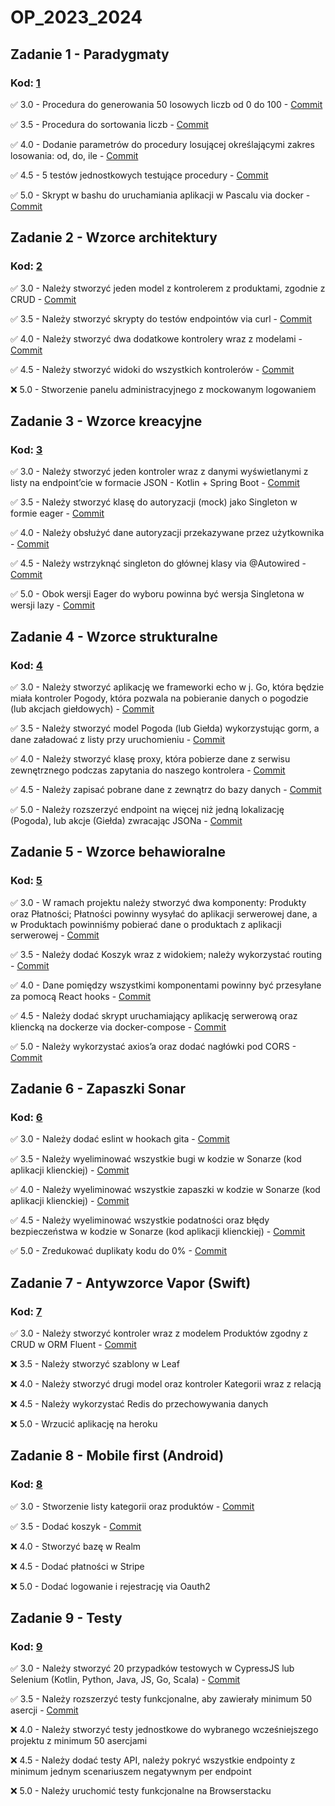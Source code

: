 # OP_2023_2024
## **Zadanie 1 - Paradygmaty**

### **Kod**: [1](https://github.com/Leovambarii/Programowanie_obiektowe_2023_2024/tree/main/1)

:white_check_mark: 3.0 - Procedura do generowania 50 losowych liczb od 0 do 100 - [Commit](https://github.com/Leovambarii/Programowanie_obiektowe_2023_2024/commit/25aa68832fdfba42416394e2ed2a1b0c18a95f2f)

:white_check_mark: 3.5 - Procedura do sortowania liczb - [Commit](https://github.com/Leovambarii/Programowanie_obiektowe_2023_2024/commit/25aa68832fdfba42416394e2ed2a1b0c18a95f2f)

:white_check_mark: 4.0 - Dodanie parametrów do procedury losującej określającymi zakres losowania: od, do, ile - [Commit](https://github.com/Leovambarii/Programowanie_obiektowe_2023_2024/commit/25aa68832fdfba42416394e2ed2a1b0c18a95f2f)

:white_check_mark: 4.5 - 5 testów jednostkowych testujące procedury - [Commit](https://github.com/Leovambarii/Programowanie_obiektowe_2023_2024/commit/25aa68832fdfba42416394e2ed2a1b0c18a95f2f)

:white_check_mark: 5.0 - Skrypt w bashu do uruchamiania aplikacji w Pascalu via docker - [Commit](https://github.com/Leovambarii/Programowanie_obiektowe_2023_2024/commit/25aa68832fdfba42416394e2ed2a1b0c18a95f2f)

## **Zadanie 2 - Wzorce architektury**

### **Kod**: [2](https://github.com/Leovambarii/Programowanie_obiektowe_2023_2024/tree/main/2)

:white_check_mark: 3.0 - Należy stworzyć jeden model z kontrolerem z produktami, zgodnie z CRUD - [Commit](https://github.com/Leovambarii/Programowanie_obiektowe_2023_2024/commit/b92ceb1c902b1b707ce40c8b761293e13eb0a6d8)

:white_check_mark: 3.5 - Należy stworzyć skrypty do testów endpointów via curl - [Commit](https://github.com/Leovambarii/Programowanie_obiektowe_2023_2024/commit/b92ceb1c902b1b707ce40c8b761293e13eb0a6d8)

:white_check_mark: 4.0 - Należy stworzyć dwa dodatkowe kontrolery wraz z modelami - [Commit](https://github.com/Leovambarii/Programowanie_obiektowe_2023_2024/commit/b92ceb1c902b1b707ce40c8b761293e13eb0a6d8)

:white_check_mark: 4.5 - Należy stworzyć widoki do wszystkich kontrolerów - [Commit](https://github.com/Leovambarii/Programowanie_obiektowe_2023_2024/commit/b92ceb1c902b1b707ce40c8b761293e13eb0a6d8)

:x: 5.0 - Stworzenie panelu administracyjnego z mockowanym logowaniem

## **Zadanie 3 - Wzorce kreacyjne**

### **Kod**: [3](https://github.com/Leovambarii/Programowanie_obiektowe_2023_2024/tree/main/3)

:white_check_mark: 3.0 - Należy stworzyć jeden kontroler wraz z danymi wyświetlanymi z listy na endpoint’cie w formacie JSON - Kotlin + Spring Boot - [Commit](https://github.com/Leovambarii/Programowanie_obiektowe_2023_2024/commit/eb1b36f5d2dffb60413240d36081d177289a9595)

:white_check_mark: 3.5 - Należy stworzyć klasę do autoryzacji (mock) jako Singleton w formie eager - [Commit](https://github.com/Leovambarii/Programowanie_obiektowe_2023_2024/commit/eb1b36f5d2dffb60413240d36081d177289a9595)

:white_check_mark: 4.0 - Należy obsłużyć dane autoryzacji przekazywane przez użytkownika - [Commit](https://github.com/Leovambarii/Programowanie_obiektowe_2023_2024/commit/eb1b36f5d2dffb60413240d36081d177289a9595)

:white_check_mark: 4.5 - Należy wstrzyknąć singleton do głównej klasy via @Autowired - [Commit](https://github.com/Leovambarii/Programowanie_obiektowe_2023_2024/commit/eb1b36f5d2dffb60413240d36081d177289a9595)

:white_check_mark: 5.0 - Obok wersji Eager do wyboru powinna być wersja Singletona w wersji lazy - [Commit](https://github.com/Leovambarii/Programowanie_obiektowe_2023_2024/commit/eb1b36f5d2dffb60413240d36081d177289a9595)

## **Zadanie 4 - Wzorce strukturalne**

### **Kod**: [4](https://github.com/Leovambarii/Programowanie_obiektowe_2023_2024/tree/main/4)

:white_check_mark: 3.0 - Należy stworzyć aplikację we frameworki echo w j. Go, która będzie miała kontroler Pogody, która pozwala na pobieranie danych o pogodzie (lub akcjach giełdowych) - [Commit](https://github.com/Leovambarii/Programowanie_obiektowe_2023_2024/commit/2f0a5e55a89391a4ea67d10c350925decbb9c7c2)

:white_check_mark: 3.5 - Należy stworzyć model Pogoda (lub Giełda) wykorzystując gorm, a dane załadować z listy przy uruchomieniu - [Commit](https://github.com/Leovambarii/Programowanie_obiektowe_2023_2024/commit/2f0a5e55a89391a4ea67d10c350925decbb9c7c2)

:white_check_mark: 4.0 - Należy stworzyć klasę proxy, która pobierze dane z serwisu zewnętrznego podczas zapytania do naszego kontrolera - [Commit](https://github.com/Leovambarii/Programowanie_obiektowe_2023_2024/commit/29fc56e76777f95fea39498abe234f1f49c8e055)

:white_check_mark: 4.5 - Należy zapisać pobrane dane z zewnątrz do bazy danych - [Commit](https://github.com/Leovambarii/Programowanie_obiektowe_2023_2024/commit/29fc56e76777f95fea39498abe234f1f49c8e055)

:white_check_mark: 5.0 - Należy rozszerzyć endpoint na więcej niż jedną lokalizację (Pogoda), lub akcje (Giełda) zwracając JSONa - [Commit](https://github.com/Leovambarii/Programowanie_obiektowe_2023_2024/commit/29fc56e76777f95fea39498abe234f1f49c8e055)

## **Zadanie 5 - Wzorce behawioralne**

### **Kod**: [5](https://github.com/Leovambarii/Programowanie_obiektowe_2023_2024/tree/main/5)

:white_check_mark: 3.0 - W ramach projektu należy stworzyć dwa komponenty: Produkty oraz Płatności; Płatności powinny wysyłać do aplikacji serwerowej dane, a w Produktach powinniśmy pobierać dane o produktach z aplikacji serwerowej - [Commit](https://github.com/Leovambarii/Programowanie_obiektowe_2023_2024/commit/9416922fc5ec1f470e7a836a2b486af397757c98)

:white_check_mark: 3.5 - Należy dodać Koszyk wraz z widokiem; należy wykorzystać routing - [Commit](https://github.com/Leovambarii/Programowanie_obiektowe_2023_2024/commit/9416922fc5ec1f470e7a836a2b486af397757c98)

:white_check_mark: 4.0 - Dane pomiędzy wszystkimi komponentami powinny być przesyłane za pomocą React hooks - [Commit](https://github.com/Leovambarii/Programowanie_obiektowe_2023_2024/commit/9416922fc5ec1f470e7a836a2b486af397757c98)

:white_check_mark: 4.5 - Należy dodać skrypt uruchamiający aplikację serwerową oraz kliencką na dockerze via docker-compose - [Commit](https://github.com/Leovambarii/Programowanie_obiektowe_2023_2024/commit/9416922fc5ec1f470e7a836a2b486af397757c98)

:white_check_mark: 5.0 - Należy wykorzystać axios’a oraz dodać nagłówki pod CORS - [Commit](https://github.com/Leovambarii/Programowanie_obiektowe_2023_2024/commit/d899bfc3d3bab34199cbd7361cbb8c91dbb9a521)

## **Zadanie 6 - Zapaszki Sonar**

### **Kod**: [6](https://github.com/Leovambarii/Programowanie_obiektowe_2023_2024/tree/main/6)

:white_check_mark: 3.0 - Należy dodać eslint w hookach gita - [Commit](https://github.com/Leovambarii/Programowanie_obiektowe_2023_2024/commit/aa187d5fb08120f0ac3e98d21c4a658b5fc10716)

:white_check_mark: 3.5 - Należy wyeliminować wszystkie bugi w kodzie w Sonarze (kod aplikacji klienckiej) - [Commit](https://github.com/Leovambarii/Programowanie_obiektowe_2023_2024/commit/aa187d5fb08120f0ac3e98d21c4a658b5fc10716)

:white_check_mark: 4.0 - Należy wyeliminować wszystkie zapaszki w kodzie w Sonarze (kod aplikacji klienckiej) - [Commit](https://github.com/Leovambarii/Programowanie_obiektowe_2023_2024/commit/aa187d5fb08120f0ac3e98d21c4a658b5fc10716)

:white_check_mark: 4.5 - Należy wyeliminować wszystkie podatności oraz błędy bezpieczeństwa w kodzie w Sonarze (kod aplikacji klienckiej) - [Commit](https://github.com/Leovambarii/Programowanie_obiektowe_2023_2024/commit/aa187d5fb08120f0ac3e98d21c4a658b5fc10716)

:white_check_mark: 5.0 - Zredukować duplikaty kodu do 0% - [Commit](https://github.com/Leovambarii/Programowanie_obiektowe_2023_2024/commit/aa187d5fb08120f0ac3e98d21c4a658b5fc10716)

## **Zadanie 7 - Antywzorce Vapor (Swift)**

### **Kod**: [7](https://github.com/Leovambarii/Programowanie_obiektowe_2023_2024/tree/main/7)

:white_check_mark: 3.0 - Należy stworzyć kontroler wraz z modelem Produktów zgodny z CRUD w ORM Fluent - [Commit](https://github.com/Leovambarii/Programowanie_obiektowe_2023_2024/commit/081de2b12bc432a26955deead05e568d38a443d1)

:x: 3.5 - Należy stworzyć szablony w Leaf

:x: 4.0 - Należy stworzyć drugi model oraz kontroler Kategorii wraz z relacją

:x: 4.5 - Należy wykorzystać Redis do przechowywania danych

:x: 5.0 - Wrzucić aplikację na heroku

## **Zadanie 8 - Mobile first (Android)**

### **Kod**: [8](https://github.com/Leovambarii/Programowanie_obiektowe_2023_2024/tree/main/8)

:white_check_mark: 3.0 - Stworzenie listy kategorii oraz produktów - [Commit](https://github.com/Leovambarii/Programowanie_obiektowe_2023_2024/commit/e64f32b6251c61bd57799dbdb135ad1b98cdf7dc)

:white_check_mark: 3.5 - Dodać koszyk - [Commit](https://github.com/Leovambarii/Programowanie_obiektowe_2023_2024/commit/e64f32b6251c61bd57799dbdb135ad1b98cdf7dc)

:x: 4.0 - Stworzyć bazę w Realm

:x: 4.5 - Dodać płatności w Stripe

:x: 5.0 - Dodać logowanie i rejestrację via Oauth2

## **Zadanie 9 - Testy**

### **Kod**: [9](https://github.com/Leovambarii/Programowanie_obiektowe_2023_2024/tree/main/9)

:white_check_mark: 3.0 - Należy stworzyć 20 przypadków testowych w CypressJS lub Selenium (Kotlin, Python, Java, JS, Go, Scala) - [Commit](https://github.com/Leovambarii/Programowanie_obiektowe_2023_2024/commit/b59640422d98c95ab6aeebfbefcd84013f6cf113)

:white_check_mark: 3.5 - Należy rozszerzyć testy funkcjonalne, aby zawierały minimum 50 asercji - [Commit](https://github.com/Leovambarii/Programowanie_obiektowe_2023_2024/commit/b59640422d98c95ab6aeebfbefcd84013f6cf113)

:x: 4.0 - Należy stworzyć testy jednostkowe do wybranego wcześniejszego projektu z minimum 50 asercjami

:x: 4.5 - Należy dodać testy API, należy pokryć wszystkie endpointy z minimum jednym scenariuszem negatywnym per endpoint

:x: 5.0 - Należy uruchomić testy funkcjonalne na Browserstacku
